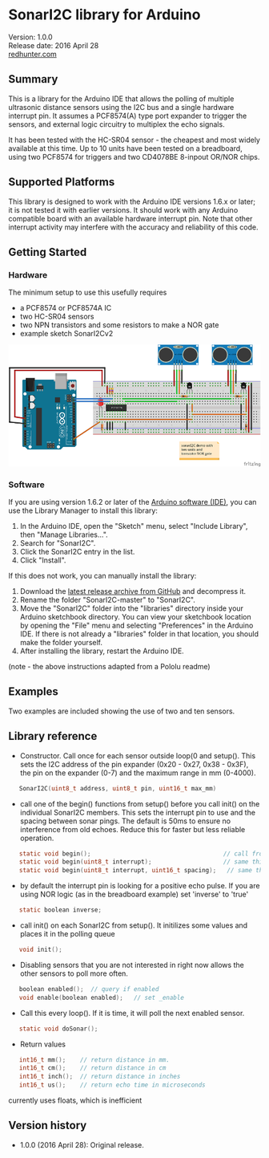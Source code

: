 # SonarI2C library for Arduino

Version: 1.0.0<br>
Release date: 2016 April 28<br>
[redhunter.com](http://redhunter.com/blog/2016/04/28/sonari2c-multiple-hc-sr04-sensors-on-arduino-i2c/)


## Summary

This is a library for the Arduino IDE that allows the polling of multiple ultrasonic distance sensors using the I2C bus and a single hardware interrupt pin. It assumes a PCF8574(A) type port expander to trigger the sensors, and external logic circuitry to multiplex the echo signals.

It has been tested with the HC-SR04 sensor - the cheapest and most widely available at this time. Up to 10 units have been tested on a breadboard, using two PCF8574 for triggers and two CD4078BE 8-inpout OR/NOR chips.

## Supported Platforms

This library is designed to work with the Arduino IDE versions 1.6.x or later; it is not tested it with earlier versions. It should work with any Arduino compatible board with an available hardware interrupt pin. Note that other interrupt activity may interfere with the accuracy and reliability of this code.

## Getting Started

### Hardware

The minimum setup to use this usefully requires

* a PCF8574 or PCF8574A IC
* two HC-SR04 sensors
* two NPN transistors and some resistors to make a NOR gate
* example sketch SonarI2Cv2

![basic breadboard test](https://github.com/arielnh56/SonarI2C/blob/master/extras/sonarI2Cdemo1_bb.png) 

### Software

If you are using version 1.6.2 or later of the [Arduino software (IDE)](http://www.arduino.cc/en/Main/Software), you can use the Library Manager to install this library:

1. In the Arduino IDE, open the "Sketch" menu, select "Include Library", then "Manage Libraries...".
2. Search for "SonarI2C".
3. Click the SonarI2C entry in the list.
4. Click "Install".

If this does not work, you can manually install the library:

1. Download the [latest release archive from GitHub](https://github.com/arielnh56/SonarI2C/releases) and decompress it.
2. Rename the folder "SonarI2C-master" to "SonarI2C".
3. Move the "SonarI2C" folder into the "libraries" directory inside your Arduino sketchbook directory.  You can view your sketchbook location by opening the "File" menu and selecting "Preferences" in the Arduino IDE.  If there is not already a "libraries" folder in that location, you should make the folder yourself.
4. After installing the library, restart the Arduino IDE.

(note - the above instructions adapted from a Pololu readme)

## Examples

Two examples are included showing the use of two and ten sensors.

## Library reference

* Constructor. Call once for each sensor outside loop(0 and setup(). This sets the I2C address of the pin expander (0x20 - 0x27, 0x38 - 0x3F), the pin on the expander (0-7) and the maximum range in mm (0-4000). 

 ```c
    SonarI2C(uint8_t address, uint8_t pin, uint16_t max_mm)
```

* call one of the begin() functions from setup() before you call init() on the individual SonarI2C members. This sets the interrupt pin to use and the spacing between sonar pings. The default is 50ms to ensure no interference from old echoes. Reduce this for faster but less reliable operation.

 ```c
    static void begin();                                     // call from setup(). Defaults to pin 2 and 50ms
    static void begin(uint8_t interrupt);                    // same thing but set the pin
    static void begin(uint8_t interrupt, uint16_t spacing);   // same thing but set the pin and spacing
```

*  by default the interrupt pin is looking for a positive echo pulse. If you are using NOR logic (as in the breadboard example) set 'inverse' to 'true'

 ```c
    static boolean inverse;
```

*  call init() on each SonarI2C from setup(). It initilizes some values and places it in the polling queue

 ```c
    void init();
```

*  Disabling sensors that you are not interested in right now allows the other sensors to poll more often.

 ```c
    boolean enabled();  // query if enabled
    void enable(boolean enabled);   // set _enable
```

* Call this every loop(). If it is time, it will poll the next enabled sensor.

 ```c
    static void doSonar();
```

* Return values
 ```c
    int16_t mm();    // return distance in mm.
    int16_t cm();    // return distance in cm
    int16_t inch();  // return distance in inches
    int16_t us();    // return echo time in microseconds
```
  currently uses floats, which is inefficient

## Version history

* 1.0.0 (2016 April 28): Original release.





